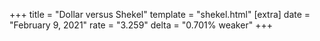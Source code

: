 +++
title = "Dollar versus Shekel"
template = "shekel.html"
[extra]
date = "February  9, 2021"
rate = "3.259"
delta = "0.701% weaker"
+++
